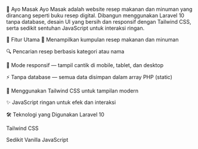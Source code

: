 🥘 Ayo Masak
Ayo Masak adalah website resep makanan dan minuman yang dirancang seperti buku resep digital. Dibangun menggunakan Laravel 10 tanpa database, desain UI yang bersih dan responsif dengan Tailwind CSS, serta sedikit sentuhan JavaScript untuk interaksi ringan.

🚀 Fitur Utama
📖 Menampilkan kumpulan resep makanan dan minuman

🔍 Pencarian resep berbasis kategori atau nama

🌙 Mode responsif — tampil cantik di mobile, tablet, dan desktop

⚡ Tanpa database — semua data disimpan dalam array PHP (static)

🎨 Menggunakan Tailwind CSS untuk tampilan modern

✨ JavaScript ringan untuk efek dan interaksi

🛠️ Teknologi yang Digunakan
Laravel 10

Tailwind CSS

Sedikit Vanilla JavaScript
